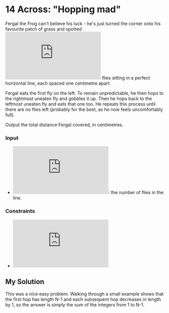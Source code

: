 # 14 Across: "Hopping mad"

Fergal the Frog can't believe his luck - he's just turned the corner onto his favourite patch of grass and spotted ![\inline N](http://latex.codecogs.com/svg.latex?%5Cinline%20N) flies sitting in a perfect horizontal line, each spaced one centimetre apart.

Fergal eats the first fly on the left. To remain unpredictable, he then hops to the rightmost uneaten fly and gobbles it up. Then he hops back to the leftmost uneaten fly and eats that one too. He repeats this process until there are no flies left (probably for the best, as he now feels uncomfortably full).

Output the total distance Fergal covered, in centimetres.

### Input

- ![\inline N](http://latex.codecogs.com/svg.latex?%5Cinline%20N): the number of flies in the line.

### Constraints

- ![\inline 2 \le N \le 10^{9}](http://latex.codecogs.com/svg.latex?%5Cinline%202%20%5Cle%20N%20%5Cle%2010%5E%7B9%7D)

## My Solution

This was a nice easy problem. Walking through a small example shows that the first hop has length N-1 and each subsequent hop decreases in length by 1, so the answer is simply the sum of the integers from 1 to N-1.
